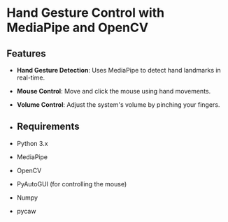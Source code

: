 # Hand Gesture Control with MediaPipe and OpenCV
## Features

- **Hand Gesture Detection**: Uses MediaPipe to detect hand landmarks in real-time.
- **Mouse Control**: Move and click the mouse using hand movements.
- **Volume Control**: Adjust the system's volume by pinching your fingers.
- ## Requirements

- Python 3.x
- MediaPipe
- OpenCV
- PyAutoGUI (for controlling the mouse)
- Numpy
- pycaw 